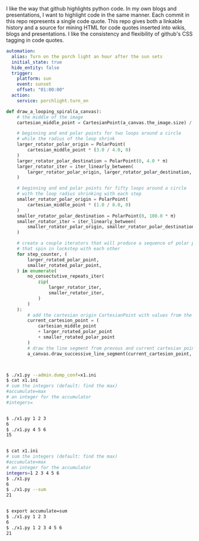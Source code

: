 I like the way that github highlights python code. In my own blogs and presentations,
I want to highlight code in the same manner. Each commit in this repo represents a single
code quote. This repo gives both a linkable history and a source for mining HTML for code
quotes inserted into wikis, blogs and presentations. I like the consistency and flexibility
of github's CSS tagging in code quotes.


```yaml
automation:
  alias: Turn on the porch light an hour after the sun sets
  initial_state: true
  hide_entity: false
  trigger:
    platform: sun
    event: sunset
    offset: "01:00:00"  
  action:
    service: porchlight.turn_on

```

```python
def draw_a_looping_spiral(a_canvas):
    # the middle of the image
    cartesian_middle_point = CartesianPoint(a_canvas.the_image.size) / 2

    # beginning and end polar points for two loops around a circle
    # while the radius of the loop shrink
    larger_rotator_polar_origin = PolarPoint(
        cartesian_middle_point * (3.0 / 4.0, 0)
    )
    larger_rotator_polar_destination = PolarPoint(0, 4.0 * π)
    larger_rotator_iter = iter_linearly_between(
        larger_rotator_polar_origin, larger_rotator_polar_destination, 2000
    )

    # beginning and end polar points for fifty loops around a circle
    # with the loop radius shrinking with each step
    smaller_rotator_polar_origin = PolarPoint(
        cartesian_middle_point * (1.0 / 8.0, 0)
    )
    smaller_rotator_polar_destination = PolarPoint(0, 100.0 * π)
    smaller_rotator_iter = iter_linearly_between(
        smaller_rotator_polar_origin, smaller_rotator_polar_destination, 2000
    )

    # create a couple iterators that will produce a sequence of polar points
    # that spin in lockstep with each other
    for step_counter, (
        larger_rotated_polar_point,
        smaller_rotated_polar_point,
    ) in enumerate(
        no_consectutive_repeats_iter(
            zip(
                larger_rotator_iter,
                smaller_rotator_iter,
            )
        )
    ):
        # add the cartesian origin CartesianPoint with values from the spinning polar points
        current_cartesion_point = (
            cartesian_middle_point
            + larger_rotated_polar_point
            + smaller_rotated_polar_point
        )
        # draw the line segment from prevous and current cartesian points
        a_canvas.draw_successive_line_segment(current_cartesion_point, step_counter)
```

```python
```

```bash

$ ./x1.py --admin.dump_conf=x1.ini
$ cat x1.ini
# sum the integers (default: find the max)
#accumulate=max
# an integer for the accumulator
#integers=


$ ./x1.py 1 2 3
6
$ ./x1.py 4 5 6
15


$ cat x1.ini
# sum the integers (default: find the max)
#accumulate=max
# an integer for the accumulator
integers=1 2 3 4 5 6
$ ./x1.py
6
$ ./x1.py --sum
21


$ export accumulate=sum
$ ./x1.py 1 2 3
6
$ ./x1.py 1 2 3 4 5 6
21





```
